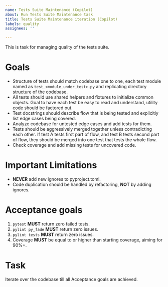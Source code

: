 ```yaml
---
name: Tests Suite Maintenance (Copilot)
about: Run Tests Suite Maintenance task
title: Tests Suite Maintenance iteration (Copilot)
labels: quality
assignees: ''

---
```


This is task for managing quality of the tests suite.

# Goals
- Structure of tests should match codebase one to one, each test module named as `test_<module_under_test>.py` and replicating directory structure of the codebase.
- All tests should use shared helpers and fixtures to initialize common objects. Goal to have each test be easy to read and understand, utility code should be factored out.
- Test docstrings should describe flow that is being tested and explicitly list edge cases being covered.
- Analyze codebase for untested edge cases and add tests for them.
- Tests should be aggressively merged together unless contradicting each other. If test A tests first part of flow, and test B tests second part of flow, they should be merged into one test that tests the whole flow.
- Check coverage and add missing tests for uncovered code.

# Important Limitations
- **NEVER** add new ignores to pyproject.toml.
- Code duplication should be handled by refactoring, **NOT** by adding ignores.

# Acceptance goals
1. `pytest` **MUST** return zero failed tests.
2. `pylint py_fade` **MUST** return zero issues.
3. `pylint tests` **MUST** return zero issues.
4. Coverage **MUST** be equal to or higher than starting coverage, aiming for 90%+.

# Task
Iterate over the codebase till all Acceptance goals are achieved.

